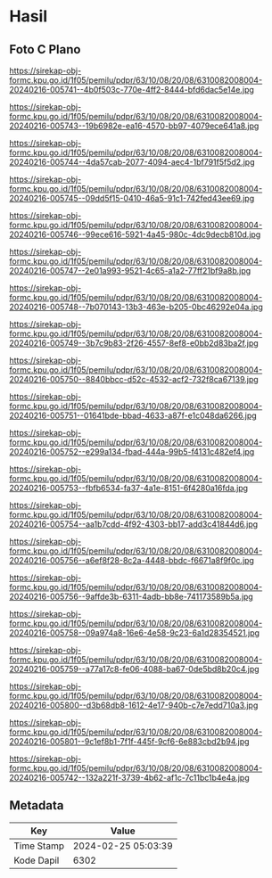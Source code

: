 # Hasil

## Foto C Plano

https://sirekap-obj-formc.kpu.go.id/1f05/pemilu/pdpr/63/10/08/20/08/6310082008004-20240216-005741--4b0f503c-770e-4ff2-8444-bfd6dac5e14e.jpg

https://sirekap-obj-formc.kpu.go.id/1f05/pemilu/pdpr/63/10/08/20/08/6310082008004-20240216-005743--19b6982e-ea16-4570-bb97-4079ece641a8.jpg

https://sirekap-obj-formc.kpu.go.id/1f05/pemilu/pdpr/63/10/08/20/08/6310082008004-20240216-005744--4da57cab-2077-4094-aec4-1bf791f5f5d2.jpg

https://sirekap-obj-formc.kpu.go.id/1f05/pemilu/pdpr/63/10/08/20/08/6310082008004-20240216-005745--09dd5f15-0410-46a5-91c1-742fed43ee69.jpg

https://sirekap-obj-formc.kpu.go.id/1f05/pemilu/pdpr/63/10/08/20/08/6310082008004-20240216-005746--99ece616-5921-4a45-980c-4dc9decb810d.jpg

https://sirekap-obj-formc.kpu.go.id/1f05/pemilu/pdpr/63/10/08/20/08/6310082008004-20240216-005747--2e01a993-9521-4c65-a1a2-77ff21bf9a8b.jpg

https://sirekap-obj-formc.kpu.go.id/1f05/pemilu/pdpr/63/10/08/20/08/6310082008004-20240216-005748--7b070143-13b3-463e-b205-0bc46292e04a.jpg

https://sirekap-obj-formc.kpu.go.id/1f05/pemilu/pdpr/63/10/08/20/08/6310082008004-20240216-005749--3b7c9b83-2f26-4557-8ef8-e0bb2d83ba2f.jpg

https://sirekap-obj-formc.kpu.go.id/1f05/pemilu/pdpr/63/10/08/20/08/6310082008004-20240216-005750--8840bbcc-d52c-4532-acf2-732f8ca67139.jpg

https://sirekap-obj-formc.kpu.go.id/1f05/pemilu/pdpr/63/10/08/20/08/6310082008004-20240216-005751--01641bde-bbad-4633-a87f-e1c048da6266.jpg

https://sirekap-obj-formc.kpu.go.id/1f05/pemilu/pdpr/63/10/08/20/08/6310082008004-20240216-005752--e299a134-fbad-444a-99b5-f4131c482ef4.jpg

https://sirekap-obj-formc.kpu.go.id/1f05/pemilu/pdpr/63/10/08/20/08/6310082008004-20240216-005753--fbfb6534-fa37-4a1e-8151-6f4280a16fda.jpg

https://sirekap-obj-formc.kpu.go.id/1f05/pemilu/pdpr/63/10/08/20/08/6310082008004-20240216-005754--aa1b7cdd-4f92-4303-bb17-add3c41844d6.jpg

https://sirekap-obj-formc.kpu.go.id/1f05/pemilu/pdpr/63/10/08/20/08/6310082008004-20240216-005756--a6ef8f28-8c2a-4448-bbdc-f6671a8f9f0c.jpg

https://sirekap-obj-formc.kpu.go.id/1f05/pemilu/pdpr/63/10/08/20/08/6310082008004-20240216-005756--9affde3b-6311-4adb-bb8e-741173589b5a.jpg

https://sirekap-obj-formc.kpu.go.id/1f05/pemilu/pdpr/63/10/08/20/08/6310082008004-20240216-005758--09a974a8-16e6-4e58-9c23-6a1d28354521.jpg

https://sirekap-obj-formc.kpu.go.id/1f05/pemilu/pdpr/63/10/08/20/08/6310082008004-20240216-005759--a77a17c8-fe06-4088-ba67-0de5bd8b20c4.jpg

https://sirekap-obj-formc.kpu.go.id/1f05/pemilu/pdpr/63/10/08/20/08/6310082008004-20240216-005800--d3b68db8-1612-4e17-940b-c7e7edd710a3.jpg

https://sirekap-obj-formc.kpu.go.id/1f05/pemilu/pdpr/63/10/08/20/08/6310082008004-20240216-005801--9c1ef8b1-7f1f-445f-9cf6-6e883cbd2b94.jpg

https://sirekap-obj-formc.kpu.go.id/1f05/pemilu/pdpr/63/10/08/20/08/6310082008004-20240216-005742--132a221f-3739-4b62-af1c-7c11bc1b4e4a.jpg


## Metadata

| Key        | Value               |
| ---------- | ------------------- |
| Time Stamp | 2024-02-25 05:03:39 |
| Kode Dapil | 6302                |



